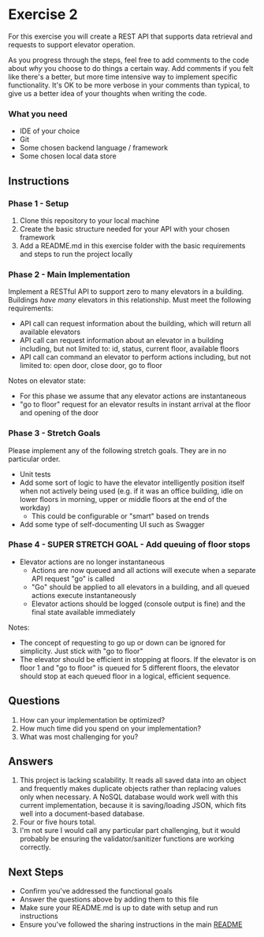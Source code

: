 # Exercise 2 #

For this exercise you will create a REST API that supports data retrieval and requests to support elevator operation.

As you progress through the steps, feel free to add comments to the code about *why* you choose to do things a certain way. Add comments if you felt like there's a better, but more time intensive way to implement specific functionality. It's OK to be more verbose in your comments than typical, to give us a better idea of your thoughts when writing the code.

### What you need ###

* IDE of your choice
* Git
* Some chosen backend language / framework
* Some chosen local data store

## Instructions ##

### Phase 1 - Setup ###

 1. Clone this repository to your local machine
 2. Create the basic structure needed for your API with your chosen framework
 3. Add a README.md in this exercise folder with the basic requirements and steps to run the project locally

### Phase 2 - Main Implementation ###

Implement a RESTful API to support zero to many elevators in a building. Buildings *have many* elevators in this relationship. Must meet the following requirements:

 * API call can request information about the building, which will return all available elevators
 * API call can request information about an elevator in a building including, but not limited to: id, status, current floor, available floors
 * API call can command an elevator to perform actions including, but not limited to: open door, close door, go to floor

 Notes on elevator state:
 - For this phase we assume that any elevator actions are instantaneous
 - "go to floor" request for an elevator results in instant arrival at the floor and opening of the door

### Phase 3 - Stretch Goals ###

Please implement any of the following stretch goals. They are in no particular order.

 * Unit tests
 * Add some sort of logic to have the elevator intelligently position itself when not actively being used (e.g. if it was an office building, idle on lower floors in morning, upper or middle floors at the end of the workday)
 	* This could be configurable or "smart" based on trends
 * Add some type of self-documenting UI such as Swagger

### Phase 4 - SUPER STRETCH GOAL - Add queuing of floor stops ###

* Elevator actions are no longer instantaneous
	* Actions are now queued and all actions will execute when a separate API request "go" is called
	* "Go" should be applied to all elevators in a building, and all queued actions execute instantaneously
	* Elevator actions should be logged (console output is fine) and the final state available immediately

Notes:
- The concept of requesting to go up or down can be ignored for simplicity. Just stick with "go to floor"
- The elevator should be efficient in stopping at floors. If the elevator is on floor 1 and "go to floor" is queued for 5 different floors, the elevator should stop at each queued floor in a logical, efficient sequence.

## Questions ##

 1. How can your implementation be optimized?
 2. How much time did you spend on your implementation?
 3. What was most challenging for you?

## Answers ##

 1. This project is lacking scalability. It reads all saved data into an object and frequently makes duplicate objects rather than replacing values only when necessary. A NoSQL database would work well with this current implementation, because it is saving/loading JSON, which fits well into a document-based database.
 2. Four or five hours total.
 3. I'm not sure I would call any particular part challenging, but it would probably be ensuring the validator/sanitizer functions are working correctly.

## Next Steps ##

* Confirm you've addressed the functional goals
* Answer the questions above by adding them to this file
* Make sure your README.md is up to date with setup and run instructions
* Ensure you've followed the sharing instructions in the main [README](../README.md)
